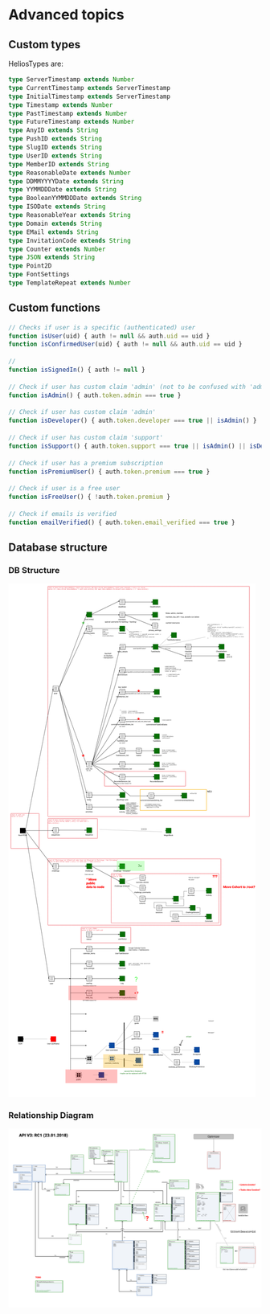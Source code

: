 # Advanced topics

## Custom types

HeliosTypes are:

```ts
type ServerTimestamp extends Number
type CurrentTimestamp extends ServerTimestamp
type InitialTimestamp extends ServerTimestamp
type Timestamp extends Number
type PastTimestamp extends Number
type FutureTimestamp extends Number
type AnyID extends String
type PushID extends String
type SlugID extends String
type UserID extends String
type MemberID extends String
type ReasonableDate extends Number
type DDMMYYYYDate extends String
type YYMMDDDate extends String
type BooleanYYMMDDDate extends String
type ISODate extends String
type ReasonableYear extends String
type Domain extends String
type EMail extends String
type InvitationCode extends String
type Counter extends Number
type JSON extends String
type Point2D
type FontSettings
type TemplateRepeat extends Number
```

## Custom functions

```js
// Checks if user is a specific (authenticated) user
function isUser(uid) { auth != null && auth.uid == uid }
function isConfirmedUser(uid) { auth != null && auth.uid == uid }

//
function isSignedIn() { auth != null }

// Check if user has custom claim 'admin' (not to be confused with 'admin sdk' access)
function isAdmin() { auth.token.admin === true }

// Check if user has custom claim 'admin'
function isDeveloper() { auth.token.developer === true || isAdmin() }

// Check if user has custom claim 'support'
function isSupport() { auth.token.support === true || isAdmin() || isDeveloper() }

// Check if user has a premium subscription
function isPremiumUser() { auth.token.premium === true }

// Check if user is a free user
function isFreeUser() { !auth.token.premium }

// Check if emails is verified
function emailVerified() { auth.token.email_verified === true }
```

## Database structure

### DB Structure

![db_tree_structure](./img/db_tree_structure.png "Goalpilot DB Structure")

### Relationship Diagram

![db_relationship_diagram](./img/db_relationship_diagram.png "Goalpilot DB Relationship Diagram")
